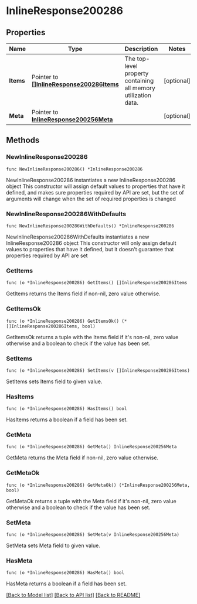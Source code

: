 # InlineResponse200286

## Properties

Name | Type | Description | Notes
------------ | ------------- | ------------- | -------------
**Items** | Pointer to [**[]InlineResponse200286Items**](InlineResponse200286Items.md) | The top-level property containing all memory utilization data. | [optional] 
**Meta** | Pointer to [**InlineResponse200256Meta**](InlineResponse200256Meta.md) |  | [optional] 

## Methods

### NewInlineResponse200286

`func NewInlineResponse200286() *InlineResponse200286`

NewInlineResponse200286 instantiates a new InlineResponse200286 object
This constructor will assign default values to properties that have it defined,
and makes sure properties required by API are set, but the set of arguments
will change when the set of required properties is changed

### NewInlineResponse200286WithDefaults

`func NewInlineResponse200286WithDefaults() *InlineResponse200286`

NewInlineResponse200286WithDefaults instantiates a new InlineResponse200286 object
This constructor will only assign default values to properties that have it defined,
but it doesn't guarantee that properties required by API are set

### GetItems

`func (o *InlineResponse200286) GetItems() []InlineResponse200286Items`

GetItems returns the Items field if non-nil, zero value otherwise.

### GetItemsOk

`func (o *InlineResponse200286) GetItemsOk() (*[]InlineResponse200286Items, bool)`

GetItemsOk returns a tuple with the Items field if it's non-nil, zero value otherwise
and a boolean to check if the value has been set.

### SetItems

`func (o *InlineResponse200286) SetItems(v []InlineResponse200286Items)`

SetItems sets Items field to given value.

### HasItems

`func (o *InlineResponse200286) HasItems() bool`

HasItems returns a boolean if a field has been set.

### GetMeta

`func (o *InlineResponse200286) GetMeta() InlineResponse200256Meta`

GetMeta returns the Meta field if non-nil, zero value otherwise.

### GetMetaOk

`func (o *InlineResponse200286) GetMetaOk() (*InlineResponse200256Meta, bool)`

GetMetaOk returns a tuple with the Meta field if it's non-nil, zero value otherwise
and a boolean to check if the value has been set.

### SetMeta

`func (o *InlineResponse200286) SetMeta(v InlineResponse200256Meta)`

SetMeta sets Meta field to given value.

### HasMeta

`func (o *InlineResponse200286) HasMeta() bool`

HasMeta returns a boolean if a field has been set.


[[Back to Model list]](../README.md#documentation-for-models) [[Back to API list]](../README.md#documentation-for-api-endpoints) [[Back to README]](../README.md)


